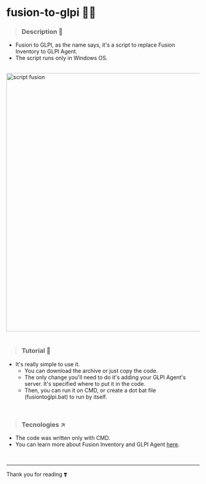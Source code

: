 # fusion-to-glpi 🐱‍👤

> <h3>Description 💬</h3>

+ Fusion to GLPI, as the name says, it's a script to replace Fusion Inventory to GLPI Agent.
+ The script runs only in Windows OS.

<br>

<img width="674" alt="script fusion" src="https://github.com/annabeatrizpereira/fusion-to-glpi/assets/72225117/19d8f6c8-9cf0-42cc-8a70-3dedac754719">

<br>
<br>

> <h3>Tutorial 📢</h3>

+ It's really simple to use it.
  + You can download the archive or just copy the code.
  + The only change you'll need to do it's adding your GLPI Agent's server. It's specified where to put it in the code.
  + Then, you can run it on CMD, or create a dot bat file (fusiontoglpi.bat) to run by itself.

<br>

> <h3>Tecnologies ↗️</h3>

+ The code was written only with CMD.
+ You can learn more about Fusion Inventory and GLPI Agent <a href="https://github.com/glpi-project/glpi-agent#readme">here</a>.

<br>
<hr>

Thank you for reading ❣️
